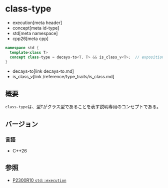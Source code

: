 # class-type
* execution[meta header]
* concept[meta id-type]
* std[meta namespace]
* cpp26[meta cpp]

```cpp
namespace std {
  template<class T>
  concept class-type = decays-to<T, T> && is_class_v<T>;  // exposition only
}
```
* decays-to[link decays-to.md]
* is_class_v[link /reference/type_traits/is_class.md]

## 概要
`class-type`は、型`T`がクラス型であることを表す説明専用のコンセプトである。


## バージョン
### 言語
- C++26


## 参照
- [P2300R10 `std::execution`](https://www.open-std.org/jtc1/sc22/wg21/docs/papers/2024/p2300r10.html)
